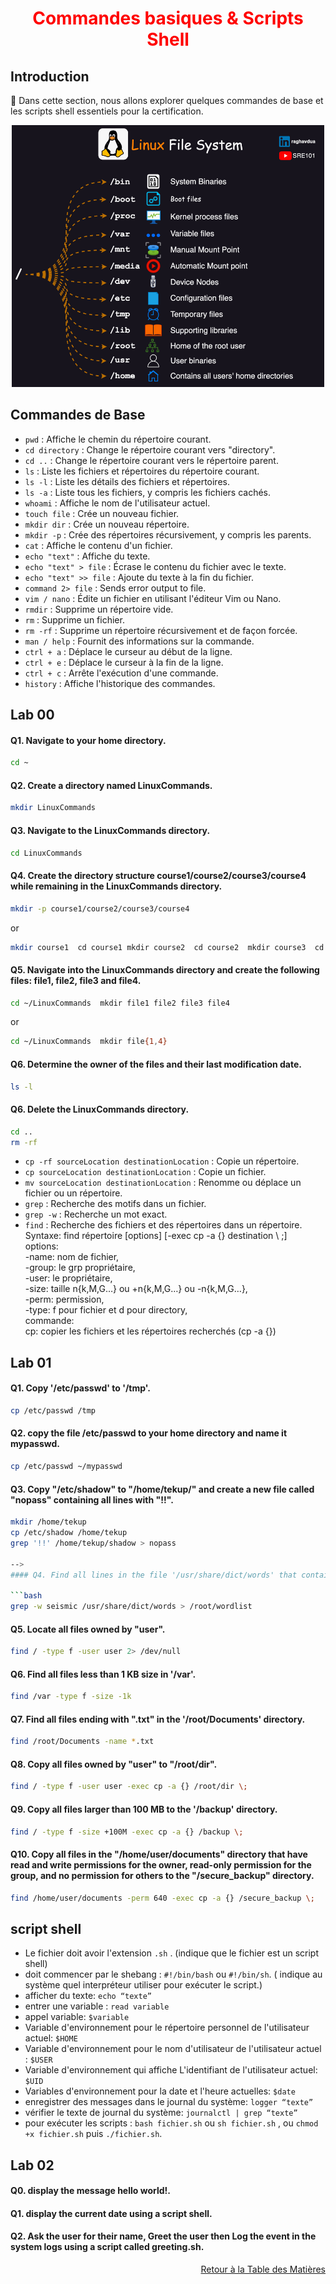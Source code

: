 <h1 align="center" style="color: red;">Commandes basiques & Scripts Shell</h1>

## Introduction
👋 Dans cette section, nous allons explorer quelques commandes de base et les scripts shell essentiels pour la certification.
<p align="center">
  <img src="images/1_WEIqrLV8aBY-VdKLQjElQg.gif" alt="tree" style="width: 500px;"/>
</p>

## Commandes de Base
- `pwd` : Affiche le chemin du répertoire courant.
- `cd directory` : Change le répertoire courant vers "directory".
- `cd ..` : Change le répertoire courant vers le répertoire parent.
- `ls` : Liste les fichiers et répertoires du répertoire courant.
- `ls -l` : Liste les détails des fichiers et répertoires.
- `ls -a` : Liste tous les fichiers, y compris les fichiers cachés.
- `whoami` : Affiche le nom de l'utilisateur actuel.
- `touch file` : Crée un nouveau fichier.
- `mkdir dir` : Crée un nouveau répertoire.
- `mkdir -p` : Crée des répertoires récursivement, y compris les parents.
- `cat` : Affiche le contenu d'un fichier.
- `echo "text"` : Affiche du texte.
- `echo "text" > file` : Écrase le contenu du fichier avec le texte.
- `echo "text" >> file` : Ajoute du texte à la fin du fichier.
- `command 2> file` : Sends error output to file.
- `vim / nano` : Édite un fichier en utilisant l'éditeur Vim ou Nano.
- `rmdir` : Supprime un répertoire vide.
- `rm` : Supprime un fichier.
- `rm -rf` : Supprime un répertoire récursivement et de façon forcée.
- `man / help` : Fournit des informations sur la commande.
- `ctrl + a` : Déplace le curseur au début de la ligne.
- `ctrl + e` : Déplace le curseur à la fin de la ligne.
- `ctrl + c` : Arrête l'exécution d'une commande.
- `history` : Affiche l'historique des commandes.
## Lab 00
#### Q1. Navigate to your home directory.

```bash
cd ~
```
#### Q2. Create a directory named LinuxCommands.

```bash
mkdir LinuxCommands
```

#### Q3. Navigate to the LinuxCommands directory.

```bash
cd LinuxCommands
```

#### Q4. Create the directory structure course1/course2/course3/course4 while remaining in the LinuxCommands directory.
```bash
mkdir -p course1/course2/course3/course4
```
or 
```bash
mkdir course1  cd course1 mkdir course2  cd course2  mkdir course3  cd course3  mkdir course4  
```

#### Q5. Navigate into the LinuxCommands directory and create the following files: file1, file2, file3 and file4.  
```bash
cd ~/LinuxCommands  mkdir file1 file2 file3 file4
```
or 
```bash
cd ~/LinuxCommands  mkdir file{1,4}
```

#### Q6. Determine the owner of the files and their last modification date.
 
```bash
ls -l 
```

#### Q6. Delete the LinuxCommands directory.
```bash
cd ..  
rm -rf 
```
- `cp -rf sourceLocation destinationLocation` : Copie un répertoire.
- `cp sourceLocation destinationLocation` : Copie un fichier.
- `mv sourceLocation destinationLocation` : Renomme ou déplace un fichier ou un répertoire.
- `grep` : Recherche des motifs dans un fichier.
- `grep -w` : Recherche un mot exact.
- `find` : Recherche des fichiers et des répertoires dans un répertoire.  
 Syntaxe: find répertoire [options] [-exec cp -a {} destination \ ;]  
 options:  
 -name: nom de fichier,  
 -group: le grp propriétaire,  
 -user: le propriétaire,  
 -size: taille n{k,M,G…} ou +n{k,M,G…} ou -n{k,M,G…},  
 -perm: permission,  
 -type: f pour fichier et d pour directory,  
 commande:  
 cp: copier les fichiers et les répertoires recherchés (cp -a {})  
## Lab 01
#### Q1. Copy '/etc/passwd' to '/tmp'.

```bash
cp /etc/passwd /tmp
```

#### Q2. copy the file /etc/passwd to your home directory and name it mypasswd.

```bash
cp /etc/passwd ~/mypasswd
```

#### Q3. Copy "/etc/shadow" to "/home/tekup/" and create a new file called "nopass" containing all lines with "!!".

```bash
mkdir /home/tekup
cp /etc/shadow /home/tekup
grep '!!' /home/tekup/shadow > nopass

-->
#### Q4. Find all lines in the file '/usr/share/dict/words' that contain the string "seismic". Copy all these lines to the file '/root/wordlist'.

```bash
grep -w seismic /usr/share/dict/words > /root/wordlist
```

#### Q5. Locate all files owned by "user".
 
```bash
find / -type f -user user 2> /dev/null
```

#### Q6. Find all files less than 1 KB size in '/var'.
```bash
find /var -type f -size -1k
```

#### Q7. Find all files ending with ".txt" in the '/root/Documents' directory.
```bash
find /root/Documents -name *.txt
```

#### Q8. Copy all files owned by "user" to "/root/dir".

```bash
find / -type f -user user -exec cp -a {} /root/dir \;
```

#### Q9. Copy all files larger than 100 MB to the '/backup' directory.
 
```bash
find / -type f -size +100M -exec cp -a {} /backup \;
```

#### Q10. Copy all files in the "/home/user/documents" directory that have read and write permissions for the owner, read-only permission for the group, and no permission for others to the "/secure_backup" directory.

```bash
find /home/user/documents -perm 640 -exec cp -a {} /secure_backup \;
```

## script shell
- Le fichier doit avoir l'extension `.sh` . (indique que le fichier est un script shell)
- doit commencer par le shebang : `#!/bin/bash` ou `#!/bin/sh`. ( indique au système quel interpréteur utiliser pour exécuter le script.)
- afficher du texte: `echo “texte”`
- entrer une variable : `read variable`
- appel variable: `$variable`
- Variable d'environnement pour le répertoire personnel de l'utilisateur actuel: `$HOME`
- Variable d'environnement pour le nom d'utilisateur de l'utilisateur actuel : `$USER`
- Variable d'environnement qui affiche L'identifiant de l'utilisateur actuel: `$UID`
- Variables d'environnement pour la date et l'heure actuelles: `$date`
- enregistrer des messages dans le journal du système: `logger “texte”`
- vérifier le texte de journal du système: `journalctl | grep “texte”`
- pour exécuter les scripts : `bash fichier.sh` ou `sh fichier.sh` ,
ou `chmod +x fichier.sh` puis `./fichier.sh`.

## Lab 02
#### Q0. display the message hello world!.
<!-- 
```bash
vim hello.sh
#! /bin/bash
echo “hello world!”
bash hello.sh
-->
#### Q1. display the current date using a script shell.
<!-- 
```bash
vim date.sh
#! /bin/bash
echo “$date”
bash date.sh
-->
#### Q2. Ask the user for their name, Greet the user then Log the event in the system logs using a script called greeting.sh.
<!-- 
```bash
vim greeting.sh
#! /bin/bash
echo “your name pls”
read nom
echo “hello $nom”s
logger “user $nom executed the greeting script”
bash greeting.sh
journalctl | grep user 
-->
<p style="text-align: right;">
  <a href="https://github.com/halekammoun/RHCSA-Training/blob/main/README.md#table-des-matieres">Retour à la Table des Matières</a>
</p>
